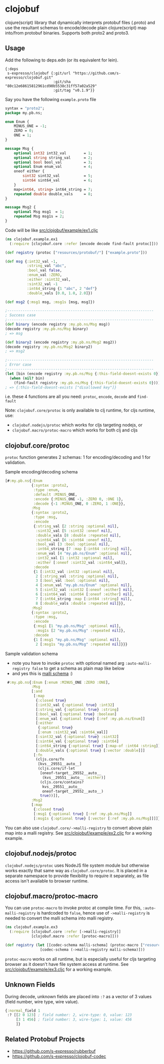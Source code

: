 clojobuf
=========

clojure(script) library that dynamically interprets protobuf files (.proto) and use the resultant schemas to encode/decode plain clojure(script) map into/from protobuf binaries. Supports both proto2 and proto3.

## Usage
Add the following to deps.edn (or its equivalent for lein).
```edn
{:deps
 s-expresso/clojobuf {:git/url "https://github.com/s-expresso/clojobuf.git"
                      :git/sha "80c12e68615812961cd90b5538c31ff57a02a529"
                      :git/tag "v0.1.9"}}
```

Say you have the following `example.proto` file
```protobuf
syntax = "proto2";
package my.pb.ns;

enum Enum {
    MINUS_ONE = -1;
    ZERO = 0;
    ONE = 1;
}

message Msg {
    optional int32 int32_val        = 1;
    optional string string_val      = 2;
    optional bool bool_val          = 3;
    optional Enum enum_val          = 4;
    oneof either {
        sint32 sint32_val           = 5;
        sint64 sint64_val           = 6;
    }
    map<int64, string> int64_string = 7;
    repeated double double_vals     = 8;
}

message Msg2 {
    optional Msg msg1  = 1;
    repeated Msg msg1s = 2;
}
```

Code will be like [src/clojobuf/example/ex1.cljc](https://github.com/s-expresso/clojobuf/blob/main/src/clojobuf/example/ex1.cljc)
```clojure
(ns clojobuf.example.ex1
  (:require [clojobuf.core :refer [encode decode find-fault protoc]]))

(def registry (protoc ["resources/protobuf/"] ["example.proto"]))

(def msg {:int32_val -1,
          :string_val "abc",
          :bool_val false,
          :enum_val :ZERO,
          :either :sint32_val,
          :sint32_val -1
          :int64_string {1 "abc", 2 "def"}
          :double_vals [0.0, 1.0, 2.0]})

(def msg2 {:msg1 msg, :msg1s [msg, msg]})

;-------------------------------------------------------------------
; Success case
;-------------------------------------------------------------------
(def binary (encode registry :my.pb.ns/Msg msg))
(decode registry :my.pb.ns/Msg binary)
; => msg

(def binary2 (encode registry :my.pb.ns/Msg2 msg2))
(decode registry :my.pb.ns/Msg2 binary2)
; => msg2

;-------------------------------------------------------------------
; Error case
;-------------------------------------------------------------------
(let [bin (encode registry :my.pb.ns/Msg {:this-field-doesnt-exists 0})]
  (when (nil? bin)
    (find-fault registry :my.pb.ns/Msg {:this-field-doesnt-exists 0})))
; => {:this-field-doesnt-exists ["disallowed key"]}
```
i.e. these 4 functions are all you need: `protoc`, `encode`, `decode` and `find-fault`

Note: `clojobuf.core/protoc` is only available to clj runtime, for cljs runtime, use:
* `clojobuf.nodejs/protoc` which works for cljs targeting nodejs, or
* `clojobuf.macro/protoc-macro` which works for both clj and cljs

## clojobuf.core/protoc
`protoc` function generates 2 schemas: 1 for encoding/decoding and 1 for validation.

Sample encoding/decoding schema
```clojure
[#:my.pb.ns{:Enum
            {:syntax :proto2,
             :type :enum,
             :default :MINUS_ONE,
             :encode {:MINUS_ONE -1, :ZERO 0, :ONE 1},
             :decode {-1 :MINUS_ONE, 0 :ZERO, 1 :ONE}},
            :Msg
            {:syntax :proto2,
             :type :msg,
             :encode
             {:string_val [2 :string :optional nil],
              :sint32_val [5 :sint32 :oneof nil],
              :double_vals [8 :double :repeated nil],
              :sint64_val [6 :sint64 :oneof nil],
              :bool_val [3 :bool :optional nil],
              :int64_string [7 :map [:int64 :string] nil],
              :enum_val [4 "my.pb.ns/Enum" :optional nil],
              :int32_val [1 :int32 :optional nil],
              :either [:oneof :sint32_val :sint64_val]},
             :decode
             {1 [:int32_val :int32 :optional nil],
              2 [:string_val :string :optional nil],
              3 [:bool_val :bool :optional nil],
              4 [:enum_val "my.pb.ns/Enum" :optional nil],
              5 [:sint32_val :sint32 [:oneof :either] nil],
              6 [:sint64_val :sint64 [:oneof :either] nil],
              7 [:int64_string :map [:int64 :string] nil],
              8 [:double_vals :double :repeated nil]}},
            :Msg2
            {:syntax :proto2,
             :type :msg,
             :encode
             {:msg1 [1 "my.pb.ns/Msg" :optional nil],
              :msg1s [2 "my.pb.ns/Msg" :repeated nil]},
             :decode
             {1 [:msg1 "my.pb.ns/Msg" :optional nil],
              2 [:msg1s "my.pb.ns/Msg" :repeated nil]}}}
```

Sample validation schema
* note you have to invoke `protoc` with optional named arg `:auto-malli-registry false` to get a schema as plain map like below
* and yes this is [malli schema](https://github.com/metosin/malli) :)
```clojure
 #:my.pb.ns{:Enum [:enum :MINUS_ONE :ZERO :ONE],
            :Msg
            [:and
             [:map
              {:closed true}
              [:int32_val {:optional true} :int32]
              [:string_val {:optional true} :string]
              [:bool_val {:optional true} :boolean]
              [:enum_val {:optional true} [:ref :my.pb.ns/Enum]]
              [:either
               {:optional true}
               [:enum :sint32_val :sint64_val]]
              [:sint32_val {:optional true} :sint32]
              [:sint64_val {:optional true} :sint64]
              [:int64_string {:optional true} [:map-of :int64 :string]]
              [:double_vals {:optional true} [:vector :double]]]
             [:fn
              (cljs.core/fn
               [kvs__29551__auto__]
               (cljs.core/if-let
                [oneof-target__29552__auto__
                 (kvs__29551__auto__ :either)]
                (cljs.core/contains?
                 kvs__29551__auto__
                 oneof-target__29552__auto__)
                true))]],
            :Msg2
            [:map
             {:closed true}
             [:msg1 {:optional true} [:ref :my.pb.ns/Msg]]
             [:msg1s {:optional true} [:vector [:ref :my.pb.ns/Msg]]]]}]
```

You can also use `clojobuf.core/->malli-registry` to convert above plain map into a malli registry. See [src/clojobuf/example/ex2.cljc](https://github.com/s-expresso/clojobuf/blob/main/src/clojobuf/example/ex2.cljc) for a working example.

## clojobuf.nodejs/protoc
`clojobuf.nodejs/protoc` uses NodeJS file system module but otherwise works exactly that same way as `clojobuf.core/protoc`. It is placed in a separate namespace to provide flexibility to require it separately, as file access isn't available to browser runtime.

## clojobuf.macro/protoc-macro
You can use `protoc-macro` to invoke protoc at compile time. For this, `:auto-malli-registry` is hardcoded to `false`, hence use of `->malli-registry` is needed to convert the malli schema into malli registry.
```clj
(ns clojobuf.example.ex3
  (:require [clojobuf.core :refer [->malli-registry]]
            [clojobuf.macro :refer [protoc-macro]]))

(def registry (let [[codec-schema malli-schema] (protoc-macro ["resources/protobuf/"] ["example.proto"])]
                [codec-schema (->malli-registry malli-schema)]))
```
`protoc-macro` works on all runtime, but is especially useful for cljs targeting browser as it doesn't have file system access at runtime. See [src/clojobuf/example/ex3.cljc](https://github.com/s-expresso/clojobuf/blob/main/src/clojobuf/example/ex3.cljc) for a working example.

## Unknown Fields
During decode, unknown fields are placed into `:?` as a vector of 3 values (field number, wire type, wire value).

```clojure
{:normal_field 1
 :? [[2 0 123] ; field number: 2, wire-type: 0, value: 123 
     [3 1 456] ; field number: 3, wire-type: 1, value: 456
     ]}
```

## Related Protobuf Projects
* https://github.com/s-expresso/rubberbuf
* https://github.com/s-expresso/clojobuf-codec
